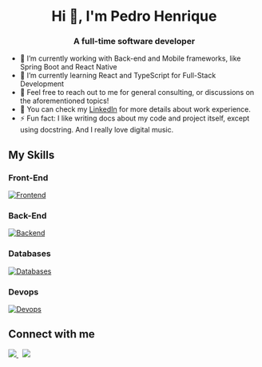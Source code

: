 <h1 align="center">Hi 👋, I'm Pedro Henrique</h1>
<h3 align="center">A full-time software developer</h3>

- 🔭 I’m currently working with Back-end and Mobile frameworks, like Spring Boot and React Native
- 🌱 I’m currently learning React and TypeScript for Full-Stack Development
- 💬 Feel free to reach out to me for general consulting, or discussions on the aforementioned topics!
- 📄 You can check my [LinkedIn](https://linkedin.com/in/pedro-henrique-ntgoes/) for more details about work experience.
- ⚡ Fun fact: I like writing docs about my code and project itself, except using docstring. And I really love digital music.

<h2>My Skills</h2>

<h3>Front-End</h3> 

[![Frontend](https://skillicons.dev/icons?i=html,css,js,ts,react)](https://skillicons.dev)

<h3>Back-End</h3> 

[![Backend](https://skillicons.dev/icons?i=java,spring,nodejs)](https://skillicons.dev)

<h3>Databases</h3> 

[![Databases](https://skillicons.dev/icons?i=mysql,postgres,mongodb)](https://skillicons.dev)

<h3>Devops</h3> 

[![Devops](https://skillicons.dev/icons?i=aws,docker,jenkins)](https://skillicons.dev)

## Connect with me  
<div align="left" >
  <a href="https://github.com/phyuki" target="_blank">
    <img src="https://skillicons.dev/icons?i=github" />
  </a>
  &nbsp;
  <a href="https://linkedin.com/in/pedro-henrique-ntgoes" target="_blank">
    <img src="https://skillicons.dev/icons?i=linkedin" />
  </a>  
</div>  

